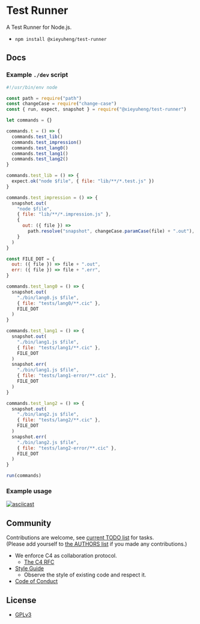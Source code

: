 # Test Runner

A Test Runner for Node.js.

- `npm install @xieyuheng/test-runner`

## Docs

### Example `./dev` script

``` js
#!/usr/bin/env node

const path = require("path")
const changeCase = require("change-case")
const { run, expect, snapshot } = require("@xieyuheng/test-runner")

let commands = {}

commands.t = () => {
  commands.test_lib()
  commands.test_impression()
  commands.test_lang0()
  commands.test_lang1()
  commands.test_lang2()
}

commands.test_lib = () => {
  expect.ok("node $file", { file: "lib/**/*.test.js" })
}

commands.test_impression = () => {
  snapshot.out(
    "node $file",
    { file: "lib/**/*.impression.js" },
    {
      out: ({ file }) =>
        path.resolve("snapshot", changeCase.paramCase(file) + ".out"),
    }
  )
}

const FILE_DOT = {
  out: ({ file }) => file + ".out",
  err: ({ file }) => file + ".err",
}

commands.test_lang0 = () => {
  snapshot.out(
    "./bin/lang0.js $file",
    { file: "tests/lang0/**.cic" },
    FILE_DOT
  )
}

commands.test_lang1 = () => {
  snapshot.out(
    "./bin/lang1.js $file",
    { file: "tests/lang1/**.cic" },
    FILE_DOT
  )
  snapshot.err(
    "./bin/lang1.js $file",
    { file: "tests/lang1-error/**.cic" },
    FILE_DOT
  )
}

commands.test_lang2 = () => {
  snapshot.out(
    "./bin/lang2.js $file",
    { file: "tests/lang2/**.cic" },
    FILE_DOT
  )
  snapshot.err(
    "./bin/lang2.js $file",
    { file: "tests/lang2-error/**.cic" },
    FILE_DOT
  )
}

run(commands)
```

### Example usage

[![asciicast](https://asciinema.org/a/xn46vvJdrLOnboJTRgwZre73K.svg)](https://asciinema.org/a/xn46vvJdrLOnboJTRgwZre73K)

## Community

Contributions are welcome, see [current TODO list](TODO.md) for tasks. <br>
(Please add yourself to [the AUTHORS list](AUTHORS) if you made any contributions.)

- We enforce C4 as collaboration protocol.
  - [The C4 RFC](https://rfc.zeromq.org/spec:42/C4)
- [Style Guide](STYLE-GUIDE.md)
  - Observe the style of existing code and respect it.
- [Code of Conduct](CODE-OF-CONDUCT.md)

## License

- [GPLv3](LICENSE)
